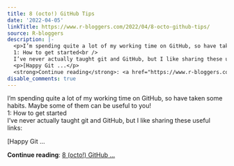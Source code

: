 ```yaml
---
title: 8 (octo!) GitHub Tips
date: '2022-04-05'
linkTitle: https://www.r-bloggers.com/2022/04/8-octo-github-tips/
source: R-bloggers
description: |-
  <p>I’m spending quite a lot of my working time on GitHub, so have taken some habits. Maybe some of them can be useful to you!<br />
  1: How to get started<br />
  I’ve never actually taught git and GitHub, but I like sharing these useful links:</p>
  <p>[Happy Git ...</p>
  <strong>Continue reading</strong>: <a href="https://www.r-bloggers.com/2022/04/8-octo-github-tips/">8 (octo!) GitHub ...
disable_comments: true
---
```

<p>I’m spending quite a lot of my working time on GitHub, so have taken some habits. Maybe some of them can be useful to you!<br />
1: How to get started<br />
I’ve never actually taught git and GitHub, but I like sharing these useful links:</p>
<p>[Happy Git ...</p>
<strong>Continue reading</strong>: <a href="https://www.r-bloggers.com/2022/04/8-octo-github-tips/">8 (octo!) GitHub ...
